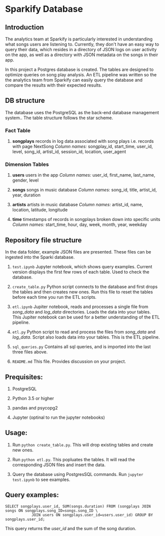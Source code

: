 
# Sparkify Database


## Introduction

The analytics team at Sparkify is particularly interested in understanding what songs users are listening to. Currently, they don't have an easy way to query their data, which resides in a directory of JSON logs on user activity on the app, as well as a directory with JSON metadata on the songs in their app.

In this project a Postgres database is created. The tables are designed to optimize queries on song play analysis. An ETL pipeline was written so the the analytics team from Sparkify can easily query the database and compare the results with their expected results.


## DB structure

The database uses the PostgreSQL as the back-end database management system.. The table structure follows the star scheme.

### Fact Table

1. **songplays**
    records in log data associated with song plays i.e. records with page NextSong
    *Column names:* songplay_id, start_time, user_id, level, song_id, artist_id, session_id, location, user_agent

### Dimension Tables

1. **users**
    users in the app
    *Column names:* user_id, first_name, last_name, gender, level
    
2. **songs**
    songs in music database
    *Column names:* song_id, title, artist_id, year, duration
    
3. **artists**
    artists in music database
    *Column names:* artist_id, name, location, latitude, longitude
   
4. **time**
    timestamps of records in songplays broken down into specific units
    *Column names:* start_time, hour, day, week, month, year, weekday


## Repository file structure

In the data folder, example JSON files are presented. These files can be ingested into the Sparki database.

1. `test.ipynb`
    Jupyter notebook, which shows query examples. Current version displays the first few rows of each table. Used to check the database. 
    
2. `create_table.py`
    Python script connects to the database and first drops the tables and then creates new ones. Run this file to reset the  tables before each time you run the ETL scripts. 
    
3. `etl.ipynb`
    Jupiter notebook, reads and processes a single file from *song_data* and *log_data* directories. Loads the data into your tables. This Jupiter notebook can be used for a better understanding of the ETL pipeline.
    
4. `etl.py` 
    Python script to read and process the files from *song_data* and *log_data*. Script also loads data into your tables. This is the ETL pipeline.

5. `sql_queries.py` 
    Contains all sql queries, and is imported into the last three files above.

6. `README.md`
    This file. Provides discussion on your project. 
    

## Prequisites:

1. PostgreSQL

2. Python 3.5 or higher

3. pandas and psycopg2

4. Jupyter (optinal to run the jupyter notebooks)



## Usage:

1. Run `python create_table.py`. This will drop existing tables and create new ones.

2. Run `python etl.py`. This popluates the tables. It will read the corresponding JSON files and insert the data.

3. Query the database using PostgresSQL commands. Run `jupyter test.ipynb` to see examples.



## Query examples:

```
SELECT songplays.user_id, SUM(songs.duration) FROM (songplays JOIN songs ON songplays.song_ID=songs.song_ID \
            JOIN users ON songplays.user_id=users.user_id) GROUP BY songplays.user_id;
```

This query returns the *user_id* and the sum of the song duration.

